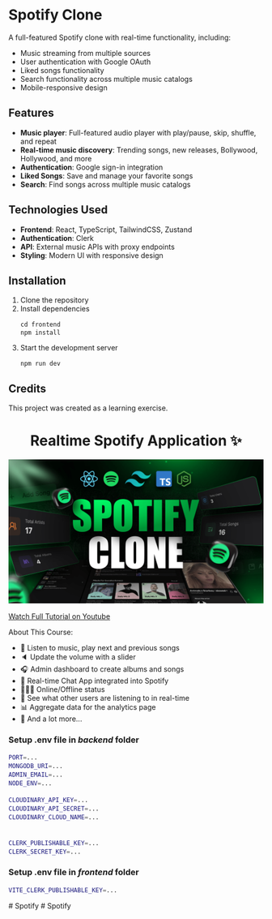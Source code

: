 # Spotify Clone

A full-featured Spotify clone with real-time functionality, including:

- Music streaming from multiple sources
- User authentication with Google OAuth
- Liked songs functionality
- Search functionality across multiple music catalogs
- Mobile-responsive design

## Features

- **Music player**: Full-featured audio player with play/pause, skip, shuffle, and repeat
- **Real-time music discovery**: Trending songs, new releases, Bollywood, Hollywood, and more
- **Authentication**: Google sign-in integration
- **Liked Songs**: Save and manage your favorite songs
- **Search**: Find songs across multiple music catalogs

## Technologies Used

- **Frontend**: React, TypeScript, TailwindCSS, Zustand
- **Authentication**: Clerk
- **API**: External music APIs with proxy endpoints
- **Styling**: Modern UI with responsive design

## Installation

1. Clone the repository
2. Install dependencies
   ```
   cd frontend
   npm install
   ```
3. Start the development server
   ```
   npm run dev
   ```

## Credits

This project was created as a learning exercise.

<h1 align="center">Realtime Spotify Application ✨</h1>

![Demo App](/frontend/public/screenshot-for-readme.png)

[Watch Full Tutorial on Youtube](https://youtu.be/4sbklcQ0EXc)

About This Course:

-   🎸 Listen to music, play next and previous songs
-   🔈 Update the volume with a slider
-   🎧 Admin dashboard to create albums and songs
-   💬 Real-time Chat App integrated into Spotify
-   👨🏼‍💼 Online/Offline status
-   👀 See what other users are listening to in real-time
-   📊 Aggregate data for the analytics page
-   🚀 And a lot more...

### Setup .env file in _backend_ folder

```bash
PORT=...
MONGODB_URI=...
ADMIN_EMAIL=...
NODE_ENV=...

CLOUDINARY_API_KEY=...
CLOUDINARY_API_SECRET=...
CLOUDINARY_CLOUD_NAME=...


CLERK_PUBLISHABLE_KEY=...
CLERK_SECRET_KEY=...
```

### Setup .env file in _frontend_ folder

```bash
VITE_CLERK_PUBLISHABLE_KEY=...
```
#   S p o t i f y 
 
 #   S p o t i f y 
 
 